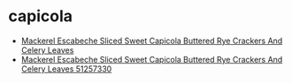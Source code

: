 # capicola

 * [Mackerel Escabeche Sliced Sweet Capicola Buttered Rye Crackers And Celery Leaves](../../index/m/mackerel-escabeche-sliced-sweet-capicola-buttered-rye-crackers-and-celery-leaves-51257330.json)
 * [Mackerel Escabeche Sliced Sweet Capicola Buttered Rye Crackers And Celery Leaves 51257330](../../index/m/mackerel-escabeche-sliced-sweet-capicola-buttered-rye-crackers-and-celery-leaves-51257330.json)
